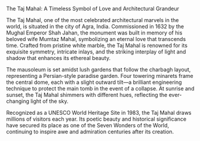 The Taj Mahal: A Timeless Symbol of Love and Architectural Grandeur

The Taj Mahal, one of the most celebrated architectural marvels in the world, is situated in the city of Agra, India. Commissioned in 1632 by the Mughal Emperor Shah Jahan, the monument was built in memory of his beloved wife Mumtaz Mahal, symbolizing an eternal love that transcends time. Crafted from pristine white marble, the Taj Mahal is renowned for its exquisite symmetry, intricate inlays, and the striking interplay of light and shadow that enhances its ethereal beauty.

The mausoleum is set amidst lush gardens that follow the charbagh layout, representing a Persian-style paradise garden. Four towering minarets frame the central dome, each with a slight outward tilt—a brilliant engineering technique to protect the main tomb in the event of a collapse. At sunrise and sunset, the Taj Mahal shimmers with different hues, reflecting the ever-changing light of the sky.

Recognized as a UNESCO World Heritage Site in 1983, the Taj Mahal draws millions of visitors each year. Its poetic beauty and historical significance have secured its place as one of the Seven Wonders of the World, continuing to inspire awe and admiration centuries after its creation.
